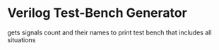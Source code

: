 # Verilog Test-Bench Generator

gets signals count and their names to print test bench that includes all situations